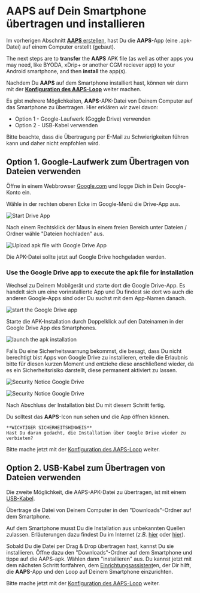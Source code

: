 # AAPS auf Dein Smartphone übertragen und installieren

Im vorherigen Abschnitt [**AAPS** erstellen](../SettingUpAaps/BuildingAaps.md), hast Du die **AAPS**-App (eine .apk-Datei) auf einem Computer erstellt (gebaut).

The next steps are to **transfer** the **AAPS** APK file (as well as other apps you may need, like BYODA, xDrip+ or another CGM reciever app) to your Android smartphone, and then **install** the app(s).

Nachdem Du **AAPS** auf dem Smartphone installiert hast, können wir dann mit der [**Konfiguration des AAPS-Loop**](../SettingUpAaps/SetupWizard.md) weiter machen.

Es gibt mehrere Möglichkeiten, **AAPS**-APK-Datei von Deinem Computer auf das Smartphone zu übertragen. Hier erklären wir zwei davon:

* Option 1 -  Google-Laufwerk (Goggle Drive) verwenden
* Option 2 - USB-Kabel verwenden

Bitte beachte, dass die Übertragung per E-Mail zu Schwierigkeiten führen kann und daher nicht empfohlen wird.

## Option 1. Google-Laufwerk zum Übertragen von Dateien verwenden

Öffne in einem Webbrowser [Google.com](https://www.google.com/) und logge Dich in Dein Google-Konto ein.

Wähle in der rechten oberen Ecke im Google-Menü die Drive-App aus.

![Start Drive App](../images/GoogleDriveInWebbrowser.png)

Nach einem Rechtsklick der Maus in einem freien Bereich unter Dateien / Ordner wähle "Dateien hochladen" aus.

![Upload apk file with Google Drive App](../images/GoogleDriveUploadFile.png)

Die APK-Datei sollte jetzt auf Google Drive hochgeladen werden.


### Use the Google Drive app to execute the apk file for installation

Wechsel zu Deinem Mobilgerät und starte dort die Google Drive-App. Es handelt sich um eine vorinstallierte App und Du findest sie dort wo auch die anderen Google-Apps sind oder Du suchst mit dem App-Namen danach.

![start the Google Drive app](../images/GoogleDriveMobileAPPLaunch.png)

Starte die APK-Installation durch Doppelklick auf den Dateinamen in der Google Drive App des Smartphones.

![launch the apk installation](../images/GoogleDriveMobileUploadedAPK.png)

Falls Du eine Sicherheitswarnung bekommst, die besagt, dass Du nicht berechtigt bist Apps von Google Drive zu installieren, erteile die Erlaubnis bitte für diesen kurzen Moment und entziehe diese anschließend wieder, da es ein Sicherheitsrisiko darstellt, diese permanent aktiviert zu lassen.

![Security Notice Google Drive](../images/GoogleDriveMobileMissingSecuritySetting.png)

![Security Notice Google Drive](../images/GoogleDriveMobileSettingSecuritySetting.png)

Nach Abschluss der Installation bist Du mit diesem Schritt fertig.

Du solltest das **AAPS**-Icon nun sehen und die App öffnen können.

```{warning}
**WICHTIGER SICHERHEITSHINWEIS**
Hast Du daran gedacht, die Installation über Google Drive wieder zu verbieten?
```

Bitte mache jetzt mit der [Konfiguration des AAPS-Loop](../SettingUpAaps/SetupWizard.md) weiter.

## Option 2. USB-Kabel zum Übertragen von Dateien verwenden
Die zweite Möglichkeit, die AAPS-APK-Datei zu übertragen, ist mit einem  [USB-Kabel](https://support.google.com/android/answer/9064445?hl=en).

Übertrage die Datei von Deinem Computer in den "Downloads"-Ordner auf dem Smartphone.

Auf dem Smartphone musst Du die Installation aus unbekannten Quellen zulassen. Erläuterungen dazu findest Du im Internet (_z.B._ [hier](https://www.expressvpn.com/de/support/vpn-setup/enable-apk-installs-android/) oder [hier](https://www.androidcentral.com/unknown-sources)).

Sobald Du die Datei per Drag & Drop übertragen hast, kannst Du sie installieren. Öffne dazu den "Downloads"-Ordner auf dem Smartphone und tippe auf die AAPS-apk. Wählen dann "installieren" aus. Du kannst jetzt mit dem nächsten Schritt fortfahren, dem [Einrichtungsassistent](../SettingUpAaps/SetupWizard.md)en, der Dir hilft, die **AAPS**-App und den Loop auf Deinem Smartphone einzurichten.

Bitte mache jetzt mit der [Konfiguration des AAPS-Loop](../SettingUpAaps/SetupWizard.md) weiter.